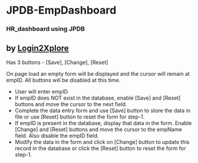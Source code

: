 # JPDB-EmpDashboard
### HR_dashboard using JPDB
## by [Login2Xplore](http://login2explore.com/index.php)
Has 3 buttons - [Save], [Change], [Reset]

On page load an empty form will be displayed and the cursor will remain at empID. All buttons will be disabled at this time.
 - User will enter empID
 - If empID does NOT exist in the database, enable [Save] and [Reset] buttons and move the cursor to the next field. 
 - Complete the data entry form and use [Save] button to store the data in file or use [Reset] button to reset the form for step-1.
 - If empID is present in the database, display that data in the form. Enable [Change] and [Reset] buttons and move the cursor to the empName field. Also disable the empID field. 
 - Modify the data in the form and click on [Change] button to update this record in the database or click the [Reset] button to reset the form for step-1.
